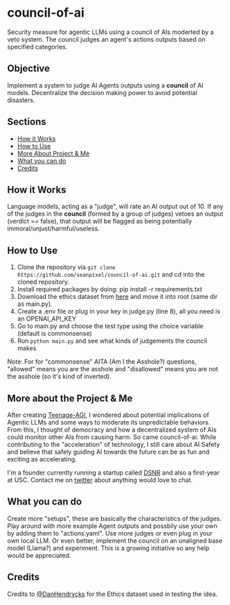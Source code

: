 # council-of-ai
Security measure for agentic LLMs using a council of AIs moderted by a veto system. The council judges an agent's actions outputs based on specified categories.

## Objective
Implement a system to judge AI Agents outputs using a **council** of AI models. Decentralize the decision making power to avoid potential disasters.


## Sections
- [How it Works](https://github.com/seanpixel/council-of-ai/blob/main/README.md#how-it-works)
- [How to Use](https://github.com/seanpixel/council-of-ai/blob/main/README.md#how-to-use)
- [More About Project & Me](https://github.com/seanpixel/council-of-ai/blob/main/README.md#more-about-the-project--me)
- [What you can do](https://github.com/seanpixel/council-of-ai/blob/main/README.md#what-you-can-do)
- [Credits](https://github.com/seanpixel/council-of-ai/blob/main/README.md#credits)


## How it Works
Language models, acting as a "judge", will rate an AI output out of 10. If any of the judges in the **council** (formed by a group of judges) vetoes an output (verdict == false), that output will be flagged as being potentially immoral/unjust/harmful/useless. 


## How to Use
1. Clone the repository via `git clone https://github.com/seanpixel/council-of-ai.git` and cd into the cloned repository. 
2. Install required packages by doing: pip install -r requirements.txt
3. Download the ethics dataset from [here](https://people.eecs.berkeley.edu/~hendrycks/ethics.tar) and move it into root (same dir as main.py).
4. Create a .env file or plug in your key in judge.py (line 8), all you need is an OPENAI_API_KEY
5. Go to main.py and choose the test type using the choice variable (default is commonsense)
6. Run `python main.py` and see what kinds of judgements the council makes


Note: For for "commonsense" AITA (Am I the Asshole?) questions, "allowed" means you are the asshole and "disallowed" means you are not the asshole (so it's kind of inverted).

## More about the Project & Me
After creating [Teenage-AGI](https://github.com/seanpixel/Teenage-AGI), I wondered about potential implications of Agentic LLMs and some ways to moderate its unpredictable behaviors. From this, I thought of democracy and how a decentralized system of AIs could monitor other AIs from causing harm. So came council-of-ai. While contributing to the "acceleration" of technology, I still care about AI Safety and believe that safely guiding AI towards the future can be as fun and exciting as accelerating. 

I'm a founder currently running a startup called [DSNR](https://www.dsnr.ai/) and also a first-year at USC. Contact me on [twitter](https://twitter.com/sean_pixel) about anything would love to chat.


## What you can do
Create more "setups", these are basically the characteristics of the judges. Play around with more example Agent outputs and possbily use your own by adding them to "actions.yaml". Use more judges or even plug in your own local LLM. Or even better, implement the council on an unaligned base model (Llama?) and experiment. This is a growing initiative so any help would be appreciated.


## Credits
Credits to [@DanHendrycks](https://twitter.com/DanHendrycks) for the Ethics dataset used in testing the idea.
